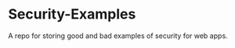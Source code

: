 Security-Examples
=================

A repo for storing good and bad examples of security for web apps.
